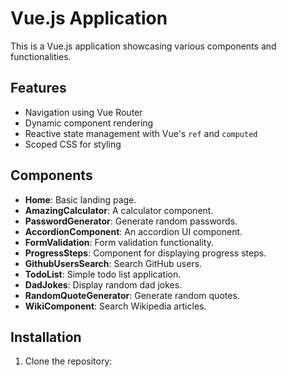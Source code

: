 # Vue.js Application

This is a Vue.js application showcasing various components and functionalities.

## Features

- Navigation using Vue Router
- Dynamic component rendering
- Reactive state management with Vue's `ref` and `computed`
- Scoped CSS for styling

## Components

- **Home**: Basic landing page.
- **AmazingCalculator**: A calculator component.
- **PasswordGenerator**: Generate random passwords.
- **AccordionComponent**: An accordion UI component.
- **FormValidation**: Form validation functionality.
- **ProgressSteps**: Component for displaying progress steps.
- **GithubUsersSearch**: Search GitHub users.
- **TodoList**: Simple todo list application.
- **DadJokes**: Display random dad jokes.
- **RandomQuoteGenerator**: Generate random quotes.
- **WikiComponent**: Search Wikipedia articles.

## Installation

1. Clone the repository:

